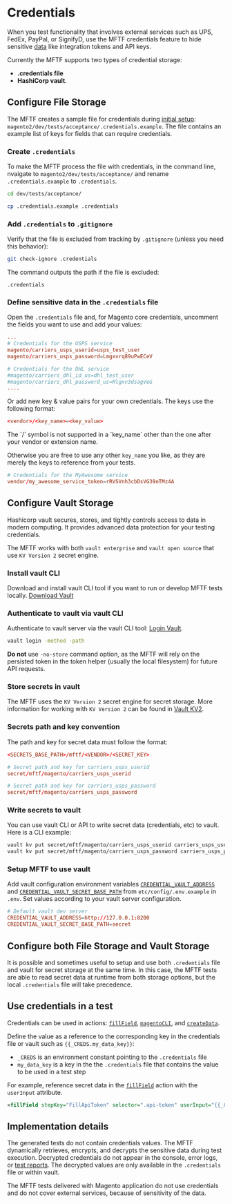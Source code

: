# Credentials

When you test functionality that involves external services such as UPS, FedEx, PayPal, or SignifyD, 
use the MFTF credentials feature to hide sensitive [data][] like integration tokens and API keys.

Currently the MFTF supports two types of credential storage:

-  **.credentials file**
-  **HashiCorp vault**.

## Configure File Storage

The MFTF creates a sample file for credentials during [initial setup][]: `magento2/dev/tests/acceptance/.credentials.example`.
The file contains an example list of keys for fields that can require credentials.

### Create `.credentials`

To make the MFTF process the file with credentials, in the command line, nvaigate to `magento2/dev/tests/acceptance/` and rename `.credentials.example` to `.credentials`.

```bash
cd dev/tests/acceptance/
```

```bash
cp .credentials.example .credentials
```

### Add `.credentials` to `.gitignore`

Verify that the file is excluded from tracking by `.gitignore` (unless you need this behavior):

```bash
git check-ignore .credentials
```

The command outputs the path if the file is excluded:

```terminal
.credentials
```

### Define sensitive data in the `.credentials` file

Open the `.credentials` file and, for Magento core credentials, uncomment the fields you want to use and add your values:

```conf
...
# Credentials for the USPS service
magento/carriers_usps_userid=usps_test_user
magento/carriers_usps_password=Lmgxvrq89uPwECeV

# Credentials for the DHL service
#magento/carriers_dhl_id_us=dhl_test_user
#magento/carriers_dhl_password_us=Mlgxv3dsagVeG
....
```  

Or add new key & value pairs for your own credentials. The keys use the following format:

```conf
<vendor>/<key_name>=<key_value>
```

<div class="bs-callout bs-callout-info" markdown="1">
The `/` symbol is not supported in a `key_name` other than the one after your vendor or extension name.
</div>
 
Otherwise you are free to use any other `key_name` you like, as they are merely the keys to reference from your tests.

```conf
# Credentials for the MyAwesome service
vendor/my_awesome_service_token=rRVSVnh3cbDsVG39oTMz4A
```

## Configure Vault Storage

Hashicorp vault secures, stores, and tightly controls access to data in modern computing. 
It provides advanced data protection for your testing credentials. 

The MFTF works with both `vault enterprise` and `vault open source` that use `KV Version 2` secret engine. 

### Install vault CLI

Download and install vault CLI tool if you want to run or develop MFTF tests locally. [Download Vault][Download Vault]

### Authenticate to vault via vault CLI

Authenticate to vault server via the vault CLI tool: [Login Vault][Login Vault].

```bash
vault login -method -path
```

**Do not** use `-no-store` command option, as the MFTF will rely on the persisted token in the token helper (usually the local filesystem) for future API requests.

### Store secrets in vault

The MFTF uses the `KV Version 2` secret engine for secret storage. 
More information for working with `KV Version 2` can be found in [Vault KV2][Vault KV2]. 

### Secrets path and key convention

The path and key for secret data must follow the format:

```conf
<SECRETS_BASE_PATH>/mftf/<VENDOR>/<SECRET_KEY>
```

```conf
# Secret path and key for carriers_usps_userid
secret/mftf/magento/carriers_usps_userid

# Secret path and key for carriers_usps_password
secret/mftf/magento/carriers_usps_password
```

### Write secrets to vault

You can use vault CLI or API to write secret data (credentials, etc) to vault. Here is a CLI example:

```bash
vault kv put secret/mftf/magento/carriers_usps_userid carriers_usps_userid=usps_test_user
vault kv put secret/mftf/magento/carriers_usps_password carriers_usps_password=Lmgxvrq89uPwECeV
```

### Setup MFTF to use vault

Add vault configuration environment variables [`CREDENTIAL_VAULT_ADDRESS`][] and [`CREDENTIAL_VAULT_SECRET_BASE_PATH`][] 
from `etc/config/.env.example` in `.env`.
Set values according to your vault server configuration.  

```conf
# Default vault dev server
CREDENTIAL_VAULT_ADDRESS=http://127.0.0.1:8200
CREDENTIAL_VAULT_SECRET_BASE_PATH=secret
```

## Configure both File Storage and Vault Storage

It is possible and sometimes useful to setup and use both `.credentials` file and vault for secret storage at the same time. 
In this case, the MFTF tests are able to read secret data at runtime from both storage options, but the local `.credentials` file will take precedence.

<!-- {% raw %} -->

## Use credentials in a test

Credentials can be used in actions: [`fillField`][], [`magentoCLI`][], and [`createData`][].

Define the value as a reference to the corresponding key in the credentials file or vault such as `{{_CREDS.my_data_key}}`:

- `_CREDS` is an environment constant pointing to the `.credentials` file
- `my_data_key` is a key in the the `.credentials` file that contains the value to be used in a test step

For example, reference secret data in the [`fillField`][] action with the `userInput` attribute.

```xml
<fillField stepKey="FillApiToken" selector=".api-token" userInput="{{_CREDS.my_data_key}}" />
```

<!-- {% endraw %} -->

## Implementation details

The generated tests do not contain credentials values.
The MFTF dynamically retrieves, encrypts, and decrypts the sensitive data during test execution.
Decrypted credentials do not appear in the console, error logs, or [test reports][].
The decrypted values are only available in the `.credentials` file or within vault.

<div class="bs-callout bs-callout-info">
The MFTF tests delivered with Magento application do not use credentials and do not cover external services, because of sensitivity of the data.
</div>

<!-- Link definitions -->
[`fillField`]: test/actions.md#fillfield
[`magentoCLI`]: test/actions.md#magentocli
[`createData`]: test/actions.md#createdata
[data]: data.md
[initial setup]: getting-started.md
[test reports]: reporting.md
[Download Vault]: https://www.hashicorp.com/products/vault/
[Login Vault]: https://www.vaultproject.io/docs/commands/login.html
[Vault KV2]: https://www.vaultproject.io/docs/secrets/kv/kv-v2.html
[`CREDENTIAL_VAULT_ADDRESS`]: configuration.md#CREDENTIAL_VAULT_ADDRESS
[`CREDENTIAL_VAULT_SECRET_BASE_PATH`]: configuration.md#CREDENTIAL_VAULT_SECRET_BASE_PATH
